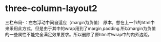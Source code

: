 # three-column-layout2
三栏布局-：左右浮动中间自适应（margin为负值）
原本，想在上一节的html中来采用此方式，但是由于其中的wrap用到了margin,padding.所以margin为负值的一些属性不能完全满足效果要求。所以删除了原html中wrap中的内外边距。
